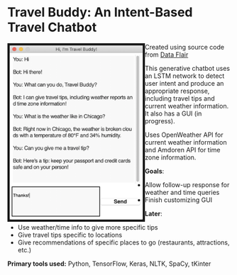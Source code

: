 # Travel Buddy: An Intent-Based Travel Chatbot

<img align="left" width="300" border="5" src="travel_buddy_preview.png">

Created using source code from [Data Flair](https://data-flair.training/blogs/python-chatbot-project/)

This generative chatbot uses an LSTM network to detect user intent and produce an appropriate response, including travel tips and current weather information. It also has a GUI (in progress).

Uses OpenWeather API for current weather information and Amdoren API for time zone information.








**Goals**:
 - Allow follow-up response for weather and time queries
 - Finish customizing GUI
 
**Later**:
 - Use weather/time info to give more specific tips
 - Give travel tips specific to locations
 - Give recommendations of specific places to go (restaurants, attractions, etc.)

**Primary tools used:** Python, TensorFlow, Keras, NLTK, SpaCy, tKinter
